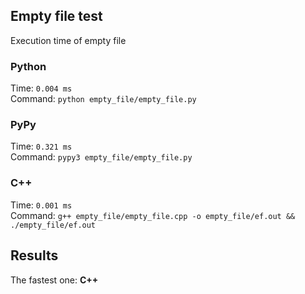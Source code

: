 ## Empty file test 
Execution time of empty file

### Python
Time: `0.004 ms`<br>
Command: `python empty_file/empty_file.py`

### PyPy
Time: `0.321 ms` <br>
Command: `pypy3 empty_file/empty_file.py`

### C++
Time: `0.001 ms`<br>
Command: `g++ empty_file/empty_file.cpp -o empty_file/ef.out && ./empty_file/ef.out`

## Results
The fastest one: **C++**